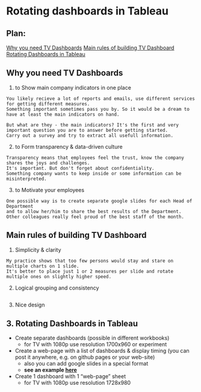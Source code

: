 # Rotating dashboards in Tableau

## Plan:

[Why you need TV Dashboards](#why-you-need-tv-dashboards)
[Main rules of building TV Dashboard](#main-rules-of-building-tv-dashboard)
[Rotating Dashboards in Tableau](#rotating-dashboards-in-tableau)


## Why you need TV Dashboards

1. to Show main company indicators in one place
```
You likely recieve a lot of reports and emails, use different services for getting different measures. 
Something important sometimes pass you by. So it would be a dream to have at least the main indicators on hand.

But what are they - the main indicators? It's the first and very important question you are to answer before getting started.
Сarry out a survey and try to extract all usefull information.
```

2. to Form transparency & data-driven culture
```
Transparency means that employees feel the trust, know the company shares the joys and challenges. 
It's important. But don't forget about confidentiality.
Something company wants to keep inside or some information can be misinterpreted.
```

3. to Motivate your employees
```
One possible way is to create separate google slides for each Head of Department 
and to allow her/him to share the best results of the Department. 
Other colleagues really feel proud of the best staff of the month.
```

## Main rules of building TV Dashboard

1. Simplicity & clarity
```
My practice shows that too few persons would stay and stare on multiple charts on 1 slide.
It's better to place just 1 or 2 measures per slide and rotate multiple ones on slightly higher speed.
```

2. Logical grouping and consistency
```

```

3. Nice design

## 3. Rotating Dashboards in Tableau
* Create separate dashboards (possible in different workbooks)
  - for TV with 1080р use resolution 1700х960 or experiment
* Create a web-page with a list of dashboards & display timing (you can post it anywhere, e.g. on github pages or your web-site)  
  - also you can add google slides in a special format
  - **see an example [here](https://github.com/AdamovichAleksey/KufarTV/blob/master/index.html)**
* Create 1 dashboard with 1 “web-page” sheet
  - for TV with 1080р use resolution 1728х980
